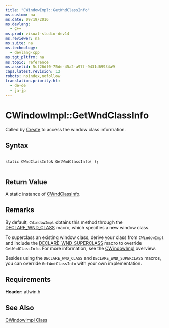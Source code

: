 ```yaml
---
title: "CWindowImpl::GetWndClassInfo"
ms.custom: na
ms.date: 09/19/2016
ms.devlang: 
  - C++
ms.prod: visual-studio-dev14
ms.reviewer: na
ms.suite: na
ms.technology: 
  - devlang-cpp
ms.tgt_pltfrm: na
ms.topic: reference
ms.assetid: 5cf26df0-75de-45a2-a97f-9431d69934a9
caps.latest.revision: 12
robots: noindex,nofollow
translation.priority.ht: 
  - de-de
  - ja-jp
---
```

# CWindowImpl::GetWndClassInfo
Called by [Create](../vs140/CWindowImpl--Create.md) to access the window class information.  
  
## Syntax  
  
```  
  
static CWndClassInfo& GetWndClassInfo( );  
  
```  
  
## Return Value  
 A static instance of [CWndClassInfo](../vs140/CWndClassInfo-Class.md).  
  
## Remarks  
 By default, `CWindowImpl` obtains this method through the [DECLARE_WND_CLASS](../vs140/DECLARE_WND_CLASS.md) macro, which specifies a new window class.  
  
 To superclass an existing window class, derive your class from `CWindowImpl` and include the [DECLARE_WND_SUPERCLASS](../vs140/DECLARE_WND_SUPERCLASS.md) macro to override `GetWndClassInfo`. For more information, see the [CWindowImpl](../vs140/CWindowImpl-Class.md) overview.  
  
 Besides using the `DECLARE_WND_CLASS` and `DECLARE_WND_SUPERCLASS` macros, you can override `GetWndClassInfo` with your own implementation.  
  
## Requirements  
 **Header:** atlwin.h  
  
## See Also  
 [CWindowImpl Class](../vs140/CWindowImpl-Class.md)